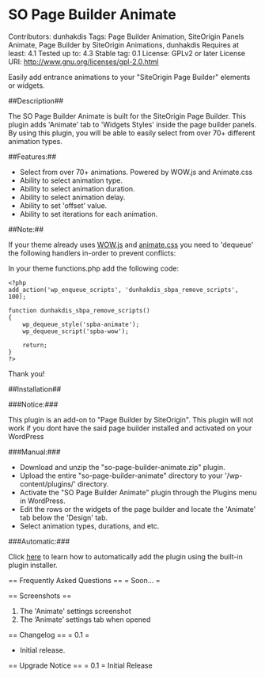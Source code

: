 # SO Page Builder Animate #

Contributors: dunhakdis
Tags: Page Builder Animation, SiteOrigin Panels Animate, Page Builder by SiteOrigin Animations, dunhakdis
Requires at least: 4.1
Tested up to: 4.3
Stable tag: 0.1
License: GPLv2 or later
License URI: http://www.gnu.org/licenses/gpl-2.0.html

Easily add entrance animations to your "SiteOrigin Page Builder" elements or widgets.

##Description##

The SO Page Builder Animate is built for the SiteOrigin Page Builder. This plugin adds 'Animate' tab to 'Widgets Styles' inside the page builder panels. By using this plugin, you will be able to easily select from over 70+ different animation types.

##Features:##

- Select from over 70+ animations. Powered by WOW.js and Animate.css
- Ability to select animation type.
- Ability to select animation duration.
- Ability to select animation delay.
- Ability to set 'offset' value.
- Ability to set iterations for each animation.

##Note:##

If your theme already uses <a href="http://mynameismatthieu.com/WOW/">WOW.js</a> and <a href="https://daneden.github.io/animate.css/">animate.css</a> you need to 'dequeue' the following handlers in-order to prevent
conflicts:

In your theme functions.php add the following code:
```
<?php
add_action('wp_enqueue_scripts', 'dunhakdis_sbpa_remove_scripts', 100);

function dunhakdis_sbpa_remove_scripts()
{
	wp_dequeue_style('spba-animate');
	wp_dequeue_script('spba-wow');

	return;
}
?>
```
Thank you!

##Installation##

###Notice:###

This plugin is an add-on to "Page Builder by SiteOrigin". This plugin will not work if you dont have the said page builder installed and activated on your WordPress

###Manual:###

- Download and unzip the "so-page-builder-animate.zip" plugin.
- Upload the entire "so-page-builder-animate" directory to your '/wp-content/plugins/' directory.
- Activate the "SO Page Builder Animate" plugin through the Plugins menu in WordPress.
- Edit the rows or the widgets of the page builder and locate the 'Animate' tab below the 'Design' tab.
- Select animation types, durations, and etc.

###Automatic:###

Click <a href="https://codex.wordpress.org/Managing_Plugins#Automatic_Plugin_Installation" title="automatic install">here</a> to learn how to automatically add the plugin using the built-in plugin installer.


== Frequently Asked Questions ==
= Soon... =

== Screenshots ==
1. The 'Animate' settings screenshot
2. The ’Animate’ settings tab when opened

== Changelog ==
= 0.1 =
* Initial release.

== Upgrade Notice ==
= 0.1 =
Initial Release